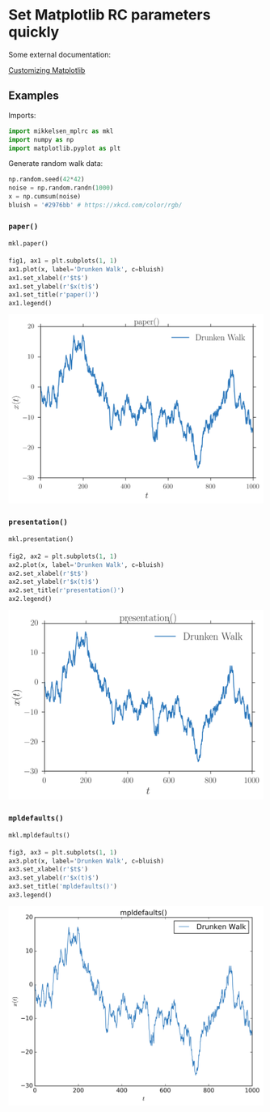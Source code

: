# Set Matplotlib RC parameters quickly

Some external documentation:

[Customizing Matplotlib](http://matplotlib.org/users/customizing.html)

## Examples
Imports:
``` python
import mikkelsen_mplrc as mkl
import numpy as np
import matplotlib.pyplot as plt

```


Generate random walk data:
```python
np.random.seed(42*42)
noise = np.random.randn(1000)
x = np.cumsum(noise)
bluish = '#2976bb' # https://xkcd.com/color/rgb/
```



### `paper()`
```python
mkl.paper()

fig1, ax1 = plt.subplots(1, 1)
ax1.plot(x, label='Drunken Walk', c=bluish)
ax1.set_xlabel(r'$t$')
ax1.set_ylabel(r'$x(t)$')
ax1.set_title(r'paper()')
ax1.legend()
```

![alt text](examples/paper.png "Paper mode")




### `presentation()`
```python
mkl.presentation()

fig2, ax2 = plt.subplots(1, 1)
ax2.plot(x, label='Drunken Walk', c=bluish)
ax2.set_xlabel(r'$t$')
ax2.set_ylabel(r'$x(t)$')
ax2.set_title(r'presentation()')
ax2.legend()
```

![alt text](examples/presentation.png "Presentation mode")




### `mpldefaults()`
```python
mkl.mpldefaults()

fig3, ax3 = plt.subplots(1, 1)
ax3.plot(x, label='Drunken Walk', c=bluish)
ax3.set_xlabel(r'$t$')
ax3.set_ylabel(r'$x(t)$')
ax3.set_title('mpldefaults()')
ax3.legend()
```

![alt text](examples/mpldefaults.png "Matplotlib defaults")
